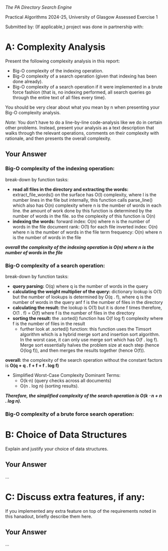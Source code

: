 *The PA Directory Search Engine*

Practical Algorithms 2024-25, University of Glasgow
Assessed Exercise 1

Submitted by: 
(If applicable,) project was done in partnership with: 

# A: Complexity Analysis
Present the following complexity analysis in this report:

+ Big-O complexity of the indexing operation.
+ Big-O complexity of a search operation (given that indexing has been done already).
+ Big-O complexity of a search operation if it were implemented in a brute force fashion (that is, no indexing performed, all search queries go through the entire text of all files every time).

You should be very clear about what you mean by n when presenting your Big-O complexity analysis.

_Note_: You don’t have to do a line-by-line code-analysis like we do in certain other problems. Instead, present your analysis as a text description that walks through the relevant operations, comments on their complexity with rationale, and then presents the overall complexity.

## Your Answer

### Big-O complexity of the indexing operation:
break-down by function tasks:
- **read all files in the directory and extracting the words:**
extract_file_words() on the surface has O(l) complexity, where l is the number lines in the file but internally, this function calls parse_line() which also has O(n) complexity where n is the number of words in each line. the amount of work done by this function is determined by the number of words in the file. so the complexity of this function is O(n)
- **indexing the words:**
forward index: O(n) where n is the number of words in the file
document rank: O(1) for each file
inverted index: O(n) where n is the number of words in the file
term frequency: O(n) where n is the number of words in the file

_**overall the complexity of the indexing operation is O(n) where n is the number of words in the file**_



### Big-O complexity of a search operation:
break-down by function tasks:
- **query parsing:**
O(q) where q is the number of words in the query
- **calculating the weight multiplier of the query:**
dictionary lookup is O(1) but the number of lookups is determined by O(q . f), where q is the number of words in the query anf f is the number of files in the directory
- **calculating the result:** 
the lookup is O(1) but it is done f times therefore, O(1 . f) = O(f) where f is the number of files in the directory
- **sorting the result:** 
the .sorted() function has O(f log f) complexity where f is the number of files in the result
    - further look at .sorted() function:
        this function uses the Timsort algorithm which is a hybrid merge sort and insertion sort algorithm. In the worst case, it can only use merge sort which has O(f . log f). 
        Merge sort essentially halves the problem size at each step (hence O(log f)), and then merges the results together (hence O(f)).

**overall:**
the complexity of the search operation without the constant factors is **O(q + q . f + f + f . log f)**
- Simplified Worst-Case Complexity
Dominant Terms: 
    - O(k⋅n) (query checks across all documents)
    - O(n . log n) (sorting results).

_**Therefore, the simplified complexity of the search operation is O(k ⋅ n + n . log n).**_

### Big-O complexity of a brute force search operation: 


# B: Choice of Data Structures
Explain and justify your choice of data structures.

## Your Answer
...


# C: Discuss extra features, if any:
If you implemented any extra feature on top of the requirements noted in this hanadout, briefly describe them here.

## Your Answer
...
